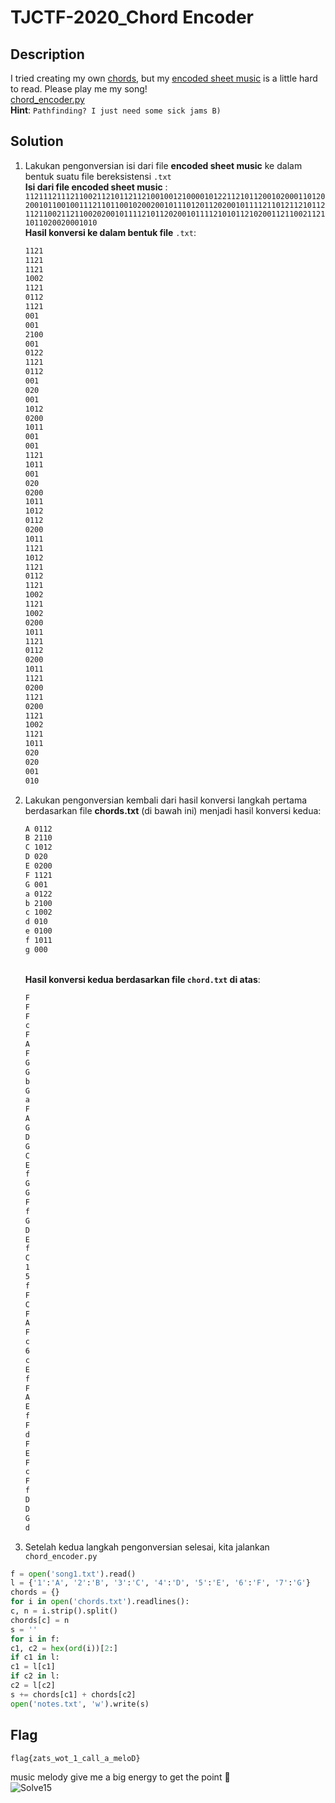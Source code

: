 # TJCTF-2020_Chord Encoder
## Description
I tried creating my own  [chords](https://static.tjctf.org/67be5bd036a4be8323314d1da6ad2e673963f76634a62ec47d53fb07a04a3722_chords.txt), but my  [encoded sheet music](https://static.tjctf.org/c29857b8d4d1b2dfe502b5053d73844a08358ae681b2af8de6829b765dc2c28e_notes.txt)  is a little hard to read. Please play me my song! <br>
[chord_encoder.py](https://static.tjctf.org/da36df431da358250884ff9765e8c0c5f054b845aff31b85e37229159176bb9f_chord_encoder.py) <br>
__Hint__: ```Pathfinding? I just need some sick jams B)```

## Solution
1. Lakukan pengonversian isi dari file __encoded sheet music__ ke dalam bentuk suatu file bereksistensi ```.txt```<br>
__Isi dari file encoded sheet music__ :<br>
```1121112111211002112101121121001001210000101221121011200102000110120200101100100111211011001020020010111012011202001011112110121121011211211002112110020200101111210112020010111121010112102001121100211211011020020001010``` <br>
__Hasil konversi ke dalam bentuk file__ ```.txt```:<br>
	```html
	1121
	1121
	1121
	1002
	1121
	0112
	1121
	001
	001
	2100
	001
	0122
	1121
	0112
	001
	020
	001
	1012
	0200
	1011
	001
	001
	1121
	1011
	001
	020
	0200
	1011
	1012
	0112
	0200
	1011
	1121
	1012
	1121
	0112
	1121
	1002
	1121
	1002
	0200
	1011
	1121
	0112
	0200
	1011
	1121
	0200
	1121
	0200
	1121
	1002
	1121
	1011
	020
	020
	001
	010
	```

2. Lakukan pengonversian kembali dari hasil konversi langkah pertama berdasarkan file __chords.txt__ (di bawah ini) menjadi hasil konversi kedua:<br>
	```html
	A 0112
	B 2110
	C 1012
	D 020
	E 0200
	F 1121
	G 001
	a 0122
	b 2100
	c 1002
	d 010
	e 0100
	f 1011
	g 000
	```
	<br>__Hasil konversi kedua berdasarkan file ```chord.txt``` di atas__:<br>
	```html
	F
	F
	F
	c
	F
	A
	F
	G
	G
	b
	G
	a
	F
	A
	G
	D
	G
	C
	E
	f
	G
	G
	F
	f
	G
	D
	E
	f
	C
	1
	5
	f
	F
	C
	F
	A
	F
	c
	6
	c
	E
	f
	F
	A
	E
	f
	F
	d
	F
	E
	F
	c
	F
	f
	D
	D
	G
	d
	```

3. Setelah kedua langkah pengonversian selesai, kita jalankan ```chord_encoder.py```<br>
```python
f = open('song1.txt').read()
l = {'1':'A', '2':'B', '3':'C', '4':'D', '5':'E', '6':'F', '7':'G'}
chords = {}
for i in open('chords.txt').readlines():
c, n = i.strip().split()
chords[c] = n
s = ''
for i in f:
c1, c2 = hex(ord(i))[2:]
if c1 in l:
c1 = l[c1]
if c2 in l:
c2 = l[c2]
s += chords[c1] + chords[c2]
open('notes.txt', 'w').write(s)
```

## Flag
```html
flag{zats_wot_1_call_a_meloD}
```
music melody give me a big energy to get the point :crescent_moon:<br>
![Solve15](https://user-images.githubusercontent.com/49342639/83145974-cdfa1c00-a11f-11ea-9329-e95b3a9edec5.PNG)
